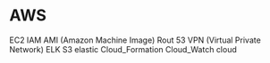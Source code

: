 # AWS
EC2
IAM
AMI (Amazon Machine Image)
Rout 53
VPN (Virtual Private Network) 
ELK 
S3
elastic
Cloud_Formation
Cloud_Watch
cloud
